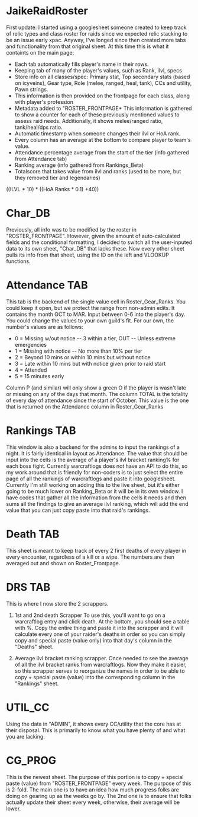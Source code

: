 # JaikeRaidRoster

First update: I started using a googlesheet someone created to keep track of relic types and class roster for raids since we expected relic stacking to be an issue early xpac. Anyway, I've longed since then created more tabs and functionality from that original sheet. At this time this is what it containts on the main page:

* Each tab automatically fills player's name in their rows.
* Keeping tab of many of the player's values, such as Rank, Ilvl, specs
* Store info on all classes/spec: Primary stat, Top secondary stats (based on icyveins), Gear type, Role (melee, ranged, heal, tank), CCs and utility, Pawn strings.
* This information is then provided on the frontpage for each class, along with player's profession
* Metadata added to "ROSTER_FRONTPAGE* This information is gathered to show a counter for each of these previously mentioned values to assess raid needs. Additionally, it shows melee/ranged ratio, tank/heal/dps ratio. 
* Automatic timestamp when someone changes their ilvl or HoA rank.
* Every column has an average at the bottom to compare player to team's value.
* Attendance percentage average from the start of the tier (info gathered from Attendance tab)
* Ranking average (info gathered from Rankings_Beta)
* Totalscore that takes value from ilvl and ranks (used to be more, but they removed tier and legendaries)

((ILVL * 10) * ((HoA Ranks * 0.1) +40))

# Char_DB

Previously, all info was to be modified by the roster in "ROSTER_FRONTPAGE". However, given the amount of auto-calculated fields and the conditional formatting, I decided to switch all the user-inputed data to its own sheet, "Char_DB" that lacks these. Now every other sheet pulls its info from that sheet, using the ID on the left and VLOOKUP functions.

# Attendance TAB

This tab is the backend of the single value cell in Roster_Gear_Ranks. You could keep it open, but we protect the range from non-admin edits. It contains the month OCT to MAR. Input between 0-6 into the player's day. You could change the values to your own guild's fit. For our own, the number's values are as follows:

* 0 = Missing w/out notice -- 3 within a tier, OUT -- Unless extreme emergencies
* 1 = Missing with notice -- No more than 10% per tier
* 2 = Beyond 10 mins or within 10 mins but without notice
* 3 = Late within 10 mins but with notice given prior to raid start
* 4 = Attended
* 5 = 15 minutes early

Column P (and similar) will only show a green O if the player is wasn't late or missing on any of the days that month.
The column TOTAL is the totality of every day of attendance since the start of October. This value is the one that is returned on the Attendance column in Roster_Gear_Ranks

# Rankings TAB

This window is also a backend for the admins to input the rankings of a night. It is fairly identical in layout as Attendance. The value that should be input into the cells is the average of a player's ilvl bracket ranking% for each boss fight. Currently warcraftlogs does not have an API to do this, so my work around that is friendly for non-coders is to just select the entire page of all the rankings of warcraftlogs and paste it into googlesheet. Currently I'm still working on adding this to the live sheet, but it's either going to be much lower on Ranking_Beta or it will be in its own window. I have codes that gather all the information from the cells it needs and then sums all the findings to give an average ilvl ranking, which will add the end value that you can just copy paste into that raid's rankings.

# Death TAB

This sheet is meant to keep track of every 2 first deaths of every player in every encounter, regardless of a kill or a wipe. The numbers are then averaged out and shown on Roster_Frontpage.

# DRS TAB

This is where I now store the 2 scrappers.

1. 1st and 2nd death Scrapper
    To use this, you'll want to go on a warcraftlog entry and click death. At the bottom, you should see a table with %. Copy the entire thing and paste it into the scrapper and it will calculate every one of your raider's deaths in order so you can simply copy and special paste (value only) into that day's column in the "Deaths" sheet.
    
2. Average ilvl bracket ranking scrapper.
    Once needed to see the average of all the ilvl bracket ranks from warcraftlogs. Now they make it easier, so this scrapper serves to reorganize the names in order to be able to copy + special paste (value) into the corresponding column in the "Rankings" sheet.
    
# UTIL_CC

Using the data in "ADMIN", it shows every CC/utility that the core has at their disposal. This is primarily to know what you have plenty of and what you are lacking.

# CG_PROG

This is the newest sheet. The purpose of this portion is to copy + special paste (value) from "ROSTER_FRONTPAGE" every week. The purpose of this is 2-fold. The main one is to have an idea how much progress folks are doing on gearing up as the weeks go by. The 2nd one is to ensure that folks actually update their sheet every week, otherwise, their average will be lower.
